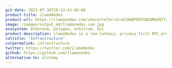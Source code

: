 ```yaml
---
git-date: 2023-07-30T10:13:42-04:00
product-title: LlamaNodes
product-url: https://llamanodes.com/share?referral=01H6BP5KFG8DAMGSN77ZVWR0W9
image: /images/output_md/llamanodes.com.jpg
ecosystem: ethereum, polygon, arbitrum, bsc
product-description: LlamaNodes is a low-latency, privacy first RPC provider - with dynamic load-balancing, autoscaling, and globally redundant infrastructure.
coltitle: "Infrastructure"
colpermalink: infrastructure
twitter: https://twitter.com/LlamaNodes
github: https://github.com/llamanodes
alternative-to: alchemy
---
```

